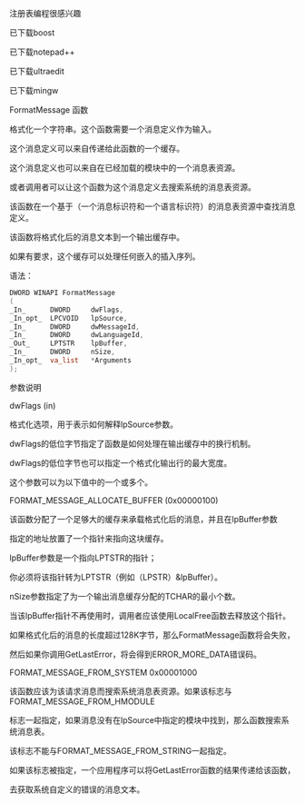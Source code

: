 
注册表编程很感兴趣

已下载boost

已下载notepad++

已下载ultraedit

已下载mingw

FormatMessage 函数

格式化一个字符串。这个函数需要一个消息定义作为输入。

这个消息定义可以来自传递给此函数的一个缓存。

这个消息定义也可以来自在已经加载的模块中的一个消息表资源。

或者调用者可以让这个函数为这个消息定义去搜索系统的消息表资源。

该函数在一个基于（一个消息标识符和一个语言标识符）的消息表资源中查找消息定义。

该函数将格式化后的消息文本到一个输出缓存中。

如果有要求，这个缓存可以处理任何嵌入的插入序列。

语法：

``` C++
DWORD WINAPI FormatMessage
(
_In_      DWORD     dwFlags,
_In_opt_  LPCVOID   lpSource,
_In_      DWORD     dwMessageId,
_In_      DWORD     dwLanguageId,
_Out_     LPTSTR    lpBuffer,
_In_      DWORD     nSize,
_In_opt_  va_list   *Arguments
);
```

参数说明

dwFlags (in)

格式化选项，用于表示如何解释lpSource参数。

dwFlags的低位字节指定了函数是如何处理在输出缓存中的换行机制。

dwFlags的低位字节也可以指定一个格式化输出行的最大宽度。

这个参数可以为以下值中的一个或多个。

FORMAT_MESSAGE_ALLOCATE_BUFFER (0x00000100)

该函数分配了一个足够大的缓存来承载格式化后的消息，并且在lpBuffer参数

指定的地址放置了一个指针来指向这块缓存。

lpBuffer参数是一个指向LPTSTR的指针；

你必须将该指针转为LPTSTR（例如（LPSTR）&lpBuffer）。

nSize参数指定了为一个输出消息缓存分配的TCHAR的最小个数。

当该lpBuffer指针不再使用时，调用者应该使用LocalFree函数去释放这个指针。

如果格式化后的消息的长度超过128K字节，那么FormatMessage函数将会失败，

然后如果你调用GetLastError，将会得到ERROR_MORE_DATA错误码。

FORMAT_MESSAGE_FROM_SYSTEM 0x00001000

该函数应该为该请求消息而搜索系统消息表资源。如果该标志与FORMAT_MESSAGE_FROM_HMODULE

标志一起指定，如果消息没有在lpSource中指定的模块中找到，那么函数搜索系统消息表。

该标志不能与FORMAT_MESSAGE_FROM_STRING一起指定。

如果该标志被指定，一个应用程序可以将GetLastError函数的结果传递给该函数，

去获取系统自定义的错误的消息文本。

























































